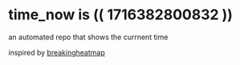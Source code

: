 # time_now is (( 1716382800832 ))

an automated repo that shows the currnent time

inspired by [breakingheatmap](https://github.com/breakingheatmap/breakingheatmap)